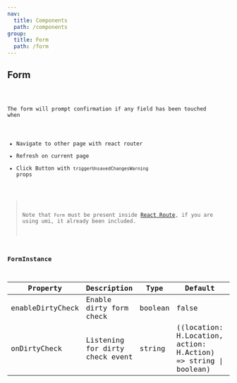 ```yaml
---
nav:
  title: Components
  path: /components
group:
  title: Form
  path: /form
---
```


## Form

<code src="./index.tsx" title='Dirty Check Form' desc='Form have dirty field checking prompt' />

The form will prompt confirmation if any field has been touched when

- Navigate to other page with react router
- Refresh on current page
- Click Button with `triggerUnsavedChangesWarning` props

> Note that `Form` must be present inside [React Route](https://reactrouter.com/web/api/Route), if you are using umi, it already been included.


### FormInstance
  
| Property | Description | Type | Default | Version |
| --- | --- | --- | --- | --- |
| enableDirtyCheck | Enable dirty form check | boolean | false |  |
| onDirtyCheck | Listening for dirty check event | string | ((location: H.Location, action: H.Action) => string \| boolean) |  |